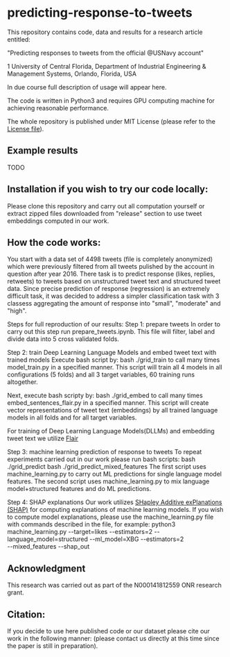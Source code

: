 # predicting-response-to-tweets
This repository contains code, data and results for a research article entitled:

"Predicting responses to tweets from the official @USNavy account"

1 University of Central Florida, Department of Industrial Engineering & Management Systems, Orlando, Florida, USA </br>

In due course full description of usage will appear here.

The code is written in Python3 and requires GPU computing machine for achieving reasonable performance.

The whole repository is published under MIT License (please refer to the [License file](https://github.com/krzysztoffiok/predicting-response-to-tweets/blob/master/LICENSE)).

## Example results

TODO

## Installation if you wish to try our code locally:
Please clone this repository and carry out all computation yourself or extract zipped files downloaded from "release" section to use tweet embeddings computed in our work.

## How the code works:
You start with a data set of 4498 tweets (file is completely anonymized) which were previously filtered from all tweets pulished by the account in question after year 2016. There task is to predict response (likes, replies, retweets) to tweets based on unstructured tweet text and structured tweet data. Since precise prediction of response (regression) is an extremely difficult task, it was decided to address a simpler classification task with 3 classess aggregating the amount of response into "small", "moderate" and "high".

Steps for full reproduction of our results:
Step 1: prepare tweets
In order to carry out this step run prepare_tweets.ipynb. This file will filter, label and divide data into 5 cross validated folds.

Step 2: train Deep Learning Language Models and embed tweet text with trained models
Execute bash script by: bash ./grid_train to call many times model_train.py in a specified manner. This script will train all 4 models in all configurations (5 folds) and all 3 target variables, 60 training runs altogether.

Next, execute bash scripty by: bash ./grid_embed to call many times embed_sentences_flair.py in a specified manner. This script will create vector representations of tweet text (embeddings) by all trained language models in all folds and for all target variables.

For training of Deep Learning Language Models(DLLMs) and embedding tweet text we utilize [Flair](https://github.com/flairNLP/flair)

Step 3: machine learning prediction of response to tweets
To repeat experiments carried out in our work please run bash scripts:
bash ./grid_predict
bash ./grid_predict_mixed_features
The first script uses machine_learning.py to carry out ML predictions for single language model features. The second script uses machine_learning.py to mix language model+structured features and do ML predictions.

Step 4: SHAP explanations
Our work utilizes [SHapley Additive exPlanations (SHAP)](https://github.com/slundberg/shap) for computing explanations of machine learning models.
If you wish to compute model explanations, please use the machine_learning.py file with commands described in the file, for example:
python3 machine_learning.py --target=likes --estimators=2 --language_model=structured  --ml_model=XBG --estimators=2 \
--mixed_features --shap_out

## Acknowledgment
This research was carried out as part of the N000141812559 ONR research grant.

## Citation:<br/>
If you decide to use here published code or our dataset please cite our work in the following manner:
(please contact us directly at this time since the paper is still in preparation).
